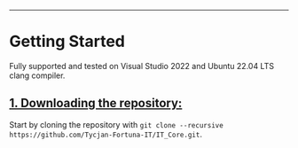 ***

# Getting Started
Fully supported and tested on Visual Studio 2022 and Ubuntu 22.04 LTS clang compiler.

## <ins>**1. Downloading the repository:**</ins>

Start by cloning the repository with `git clone --recursive https://github.com/Tycjan-Fortuna-IT/IT_Core.git`.
